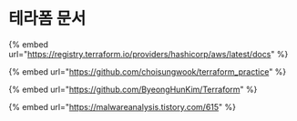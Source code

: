 # 테라폼 문서

{% embed url="https://registry.terraform.io/providers/hashicorp/aws/latest/docs" %}

{% embed url="https://github.com/choisungwook/terraform_practice" %}

{% embed url="https://github.com/ByeongHunKim/Terraform" %}

{% embed url="https://malwareanalysis.tistory.com/615" %}
